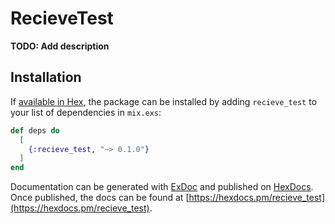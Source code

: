# RecieveTest

**TODO: Add description**

## Installation

If [available in Hex](https://hex.pm/docs/publish), the package can be installed
by adding `recieve_test` to your list of dependencies in `mix.exs`:

```elixir
def deps do
  [
    {:recieve_test, "~> 0.1.0"}
  ]
end
```

Documentation can be generated with [ExDoc](https://github.com/elixir-lang/ex_doc)
and published on [HexDocs](https://hexdocs.pm). Once published, the docs can
be found at [https://hexdocs.pm/recieve_test](https://hexdocs.pm/recieve_test).

